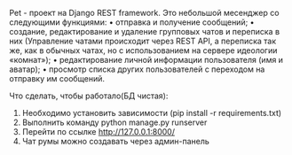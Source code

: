 Pet - проект на Django REST framework.
Это небольшой месенджер со следующими функциями:
• отправка и получение сообщений;
• создание, редактирование и удаление групповых чатов и переписка в них (Управление чатами происходит через REST API, а переписка так же, как в обычных чатах, но с использованием на сервере идеологии «комнат»);
• редактирование личной информации пользователя (имя и аватар);
• просмотр списка других пользователей с переходом на отправку им сообщений.

Что сделать, чтобы работало(БД чистая):

1) Необходимо установить зависимости (pip install -r requirements.txt)
2) Выполнить команду python manage.py runserver
3) Перейти по ссылке http://127.0.0.1:8000/
4) Чат румы можно создавать через админ-панель
